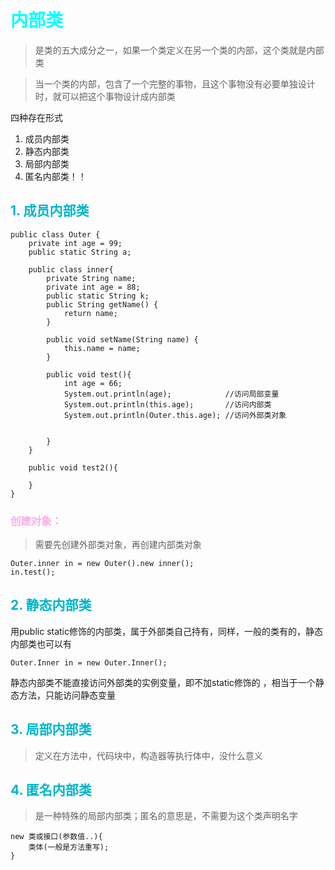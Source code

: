 <style>
h1 {
    color: aqua;
}
h2{
    color: rgb(0, 181, 201);
}
h3,h4 {
    color: #FF70DB93;    
}
</style>

# 内部类

> 是类的五大成分之一，如果一个类定义在另一个类的内部，这个类就是内部类

> 当一个类的内部，包含了一个完整的事物，且这个事物没有必要单独设计时，就可以把这个事物设计成内部类

四种存在形式

1. 成员内部类
2. 静态内部类
3. 局部内部类
4. 匿名内部类！！

## 1. 成员内部类

    public class Outer {
        private int age = 99;
        public static String a;

        public class inner{
            private String name;
            private int age = 88;
            public static String k;
            public String getName() {
                return name;
            }

            public void setName(String name) {
                this.name = name;
            }

            public void test(){
                int age = 66;
                System.out.println(age);            //访问局部变量
                System.out.println(this.age);       //访问内部类
                System.out.println(Outer.this.age); //访问外部类对象


            }
        }

        public void test2(){

        }
    }

### 创建对象：
> 需要先创建外部类对象，再创建内部类对象

    Outer.inner in = new Outer().new inner();
    in.test();

## 2. 静态内部类

用public static修饰的内部类，属于外部类自己持有，同样，一般的类有的，静态内部类也可以有

    Outer.Inner in = new Outer.Inner();

静态内部类不能直接访问外部类的实例变量，即不加static修饰的 ，相当于一个静态方法，只能访问静态变量   

## 3. 局部内部类

> 定义在方法中，代码块中，构造器等执行体中，没什么意义


## 4. 匿名内部类

> 是一种特殊的局部内部类；匿名的意思是，不需要为这个类声明名字

    new 类或接口(参数值..){
        类体(一般是方法重写);
    }